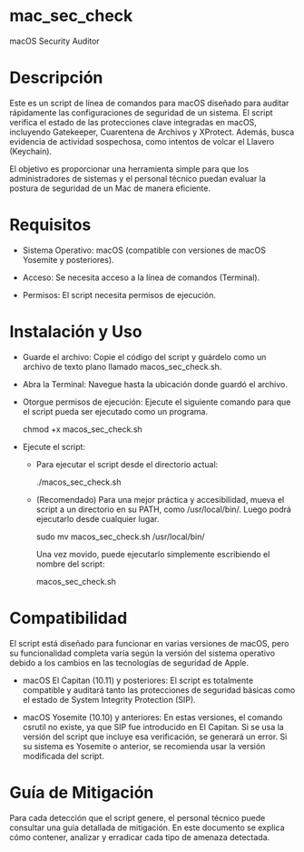 # mac_sec_check
macOS Security Auditor

# Descripción

Este es un script de línea de comandos para macOS diseñado para auditar rápidamente las configuraciones de seguridad de un sistema. El script verifica el estado de las protecciones clave integradas en macOS, incluyendo Gatekeeper, Cuarentena de Archivos y XProtect. Además, busca evidencia de actividad sospechosa, como intentos de volcar el Llavero (Keychain).

El objetivo es proporcionar una herramienta simple para que los administradores de sistemas y el personal técnico puedan evaluar la postura de seguridad de un Mac de manera eficiente.

# Requisitos

 * Sistema Operativo: macOS (compatible con versiones de macOS Yosemite y posteriores).

 * Acceso: Se necesita acceso a la línea de comandos (Terminal).

 * Permisos: El script necesita permisos de ejecución.

# Instalación y Uso

 * Guarde el archivo: Copie el código del script y guárdelo como un archivo de texto plano llamado macos_sec_check.sh.

 * Abra la Terminal: Navegue hasta la ubicación donde guardó el archivo.

 * Otorgue permisos de ejecución: Ejecute el siguiente comando para que el script pueda ser ejecutado como un programa.

   chmod +x macos_sec_check.sh


 * Ejecute el script:

   * Para ejecutar el script desde el directorio actual:

     ./macos_sec_check.sh


   * (Recomendado) Para una mejor práctica y accesibilidad, mueva el script a un directorio en su PATH, como /usr/local/bin/. Luego podrá ejecutarlo desde cualquier lugar.

     sudo mv macos_sec_check.sh /usr/local/bin/


     Una vez movido, puede ejecutarlo simplemente escribiendo el nombre del script:

     macos_sec_check.sh


# Compatibilidad

El script está diseñado para funcionar en varias versiones de macOS, pero su funcionalidad completa varía según la versión del sistema operativo debido a los cambios en las tecnologías de seguridad de Apple.

 * macOS El Capitan (10.11) y posteriores: El script es totalmente compatible y auditará tanto las protecciones de seguridad básicas como el estado de System Integrity Protection (SIP).

 * macOS Yosemite (10.10) y anteriores: En estas versiones, el comando csrutil no existe, ya que SIP fue introducido en El Capitan. Si se usa la versión del script que incluye esa verificación, se generará un error. Si su sistema es Yosemite o anterior, se recomienda usar la versión modificada del script.

# Guía de Mitigación

Para cada detección que el script genere, el personal técnico puede consultar una guía detallada de mitigación. En este documento se explica cómo contener, analizar y erradicar cada tipo de amenaza detectada.
